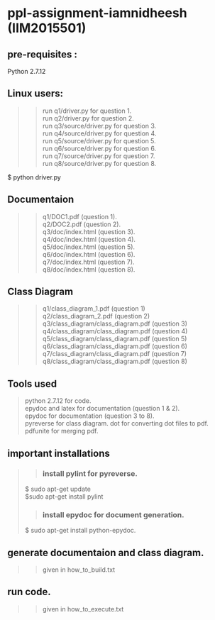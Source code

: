 # ppl-assignment-iamnidheesh (IIM2015501)

## pre-requisites :
Python 2.7.12 </br>

## Linux users:
>> run q1/driver.py for question 1.</br>
>> run q2/driver.py for question 2.</br>
>> run q3/source/driver.py for question 3.</br>
>> run q4/source/driver.py for question 4.</br>
>> run q5/source/driver.py for question 5.</br>
>> run q6/source/driver.py for question 6.</br>
>> run q7/source/driver.py for question 7.</br>
>> run q8/source/driver.py for question 8.</br>

$ python driver.py

## Documentaion
>>q1/DOC1.pdf (question 1).</br>
>>q2/DOC2.pdf (question 2).</br>
>>q3/doc/index.html (question 3).</br>
>>q4/doc/index.html (question 4).</br>
>>q5/doc/index.html (question 5).</br>
>>q6/doc/index.html (question 6).</br>
>>q7/doc/index.html (question 7).</br>
>>q8/doc/index.html (question 8).</br>

## Class Diagram
>>q1/class_diagram_1.pdf (question 1) </br>
>>q2/class_diagram_2.pdf (question 2) </br>
>>q3/class_diagram/class_diagram.pdf (question 3) </br>
>>q4/class_diagram/class_diagram.pdf (question 4) </br>
>>q5/class_diagram/class_diagram.pdf (question 5) </br>
>>q6/class_diagram/class_diagram.pdf (question 6) </br>
>>q7/class_diagram/class_diagram.pdf (question 7) </br>
>>q8/class_diagram/class_diagram.pdf (question 8) </br>

## Tools used
>python 2.7.12 for code.</br>
>epydoc and latex for documentation (question 1 & 2). </br>
>epydoc for documentation (question 3 to 8). </br>
>pyreverse for class diagram.
>dot for converting dot files to pdf.
>pdfunite for merging pdf.

## important installations
>> ### install pylint for pyreverse. </br>
> $ sudo apt-get update </br>
$sudo apt-get install pylint </br>
>> ### install epydoc for document generation.</br>
> $ sudo apt-get install python-epydoc. </br>
## generate documentaion and class diagram. </br>
>> given in how_to_build.txt </br>
## run code. </br>
>> given in how_to_execute.txt </br>
